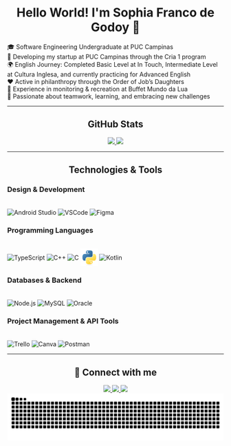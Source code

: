 <h1 align="center">Hello World! I'm <strong>Sophia Franco de Godoy</strong> 🌸</h1>  


🎓 Software Engineering Undergraduate at PUC Campinas  
🚀 Developing my startup at PUC Campinas through the Cria 1 program  
🌍 English Journey: Completed Basic Level at In Touch, Intermediate Level at Cultura Inglesa, and currently practicing for Advanced English  
❤️ Active in philanthropy through the Order of Job’s Daughters  
🎉 Experience in monitoring & recreation at Buffet Mundo da Lua  
🤝 Passionate about teamwork, learning, and embracing new challenges  

---

<h2 align="center"> GitHub Stats</h2>


<div align="center">
  <a href="https://github.com/sophiagodoy">
    <img height="180em" src="https://github-readme-stats.vercel.app/api?username=sophiagodoy&show_icons=true&theme=rose_pine&include_all_commits=true&count_private=true"/>
    <img height="180em" src="https://github-readme-stats.vercel.app/api/top-langs/?username=sophiagodoy&layout=compact&langs_count=16&theme=rose_pine"/>
  </a>
</div>

---

<h2 align="center"> Technologies & Tools</h2>


### **Design & Development**  
<div style="display: inline_block"><br>
  <img align="center" alt="Android Studio" height="40" width="40" src="https://cdn.jsdelivr.net/gh/devicons/devicon@latest/icons/androidstudio/androidstudio-original.svg">
  <img align="center" alt="VSCode" height="40" width="40" src="https://cdn.jsdelivr.net/gh/devicons/devicon@latest/icons/vscode/vscode-original.svg">
  <img align="center" alt="Figma" height="40" width="40" src="https://cdn.jsdelivr.net/gh/devicons/devicon@latest/icons/figma/figma-original.svg">
</div>

### **Programming Languages**  
<div style="display: inline_block"><br>
  <img align="center" alt="TypeScript" height="40" width="40" src="https://cdn.jsdelivr.net/gh/devicons/devicon@latest/icons/typescript/typescript-original.svg">
  <img align="center" alt="C++" height="40" width="40" src="https://cdn.jsdelivr.net/gh/devicons/devicon@latest/icons/cplusplus/cplusplus-original.svg">
  <img align="center" alt="C" height="40" width="40" src="https://cdn.jsdelivr.net/gh/devicons/devicon@latest/icons/c/c-line.svg">
  <img align="center" alt="Python" height="40" width="40" src="https://raw.githubusercontent.com/devicons/devicon/master/icons/python/python-original.svg">
  <img align="center" alt="Kotlin" height="40" width="40" src="https://cdn.jsdelivr.net/gh/devicons/devicon@latest/icons/kotlin/kotlin-original.svg">
</div>

### **Databases & Backend**  
<div style="display: inline_block"><br>
  <img align="center" alt="Node.js" height="40" width="40" src="https://cdn.jsdelivr.net/gh/devicons/devicon@latest/icons/nodejs/nodejs-original.svg">
  <img align="center" alt="MySQL" height="40" width="40" src="https://cdn.jsdelivr.net/gh/devicons/devicon@latest/icons/mysql/mysql-original.svg">
  <img align="center" alt="Oracle" height="40" width="40" src="https://cdn.jsdelivr.net/gh/devicons/devicon@latest/icons/oracle/oracle-original.svg">

</div>

### **Project Management & API Tools**  
<div style="display: inline_block"><br>
  <img align="center" alt="Trello" height="40" width="40" src="https://cdn.jsdelivr.net/gh/devicons/devicon@latest/icons/trello/trello-original.svg">
  <img align="center" alt="Canva" height="40" width="40" src="https://cdn.jsdelivr.net/gh/devicons/devicon@latest/icons/canva/canva-original.svg" />
  <img align="center" alt="Postman" height="40" width="40" src="https://cdn.jsdelivr.net/gh/devicons/devicon@latest/icons/postman/postman-original.svg">
</div>

---

<h2 align="center">💖 Connect with me</h2>

<div align="center"> 
  <a href="mailto:sophiagodoy.profisisonal@gmail.com">
    <img src="https://img.shields.io/badge/Gmail-ff8fab?style=for-the-badge&logo=gmail&logoColor=white" target="_blank">
  </a>
  <a href="https://www.linkedin.com/in/sophia-franco-de-godoy/" target="_blank">
    <img src="https://img.shields.io/badge/LinkedIn-ff66a3?style=for-the-badge&logo=linkedin&logoColor=white" target="_blank">
  </a>
  <a href="https://gravatar.com/sophiafrancodegodoy" target="_blank">
    <img src="https://img.shields.io/badge/Gravatar-ff99cc?style=for-the-badge&logo=gravatar&logoColor=white" target="_blank">
  </a>
</div>

<img src="https://raw.githubusercontent.com/sophiagodoy/sophiagodoy/output/snake.svg" alt="Snake animation" />

###
